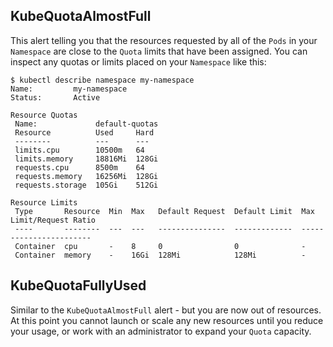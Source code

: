 ## KubeQuotaAlmostFull

This alert telling you that the resources requested by all of the `Pods` in
your `Namespace` are close to the `Quota` limits that have been assigned. You
can inspect any quotas or limits placed on your `Namespace` like this:

    $ kubectl describe namespace my-namespace
    Name:         my-namespace
    Status:       Active

    Resource Quotas
     Name:             default-quotas
     Resource          Used     Hard
     --------          ---      ---
     limits.cpu        10500m   64
     limits.memory     18816Mi  128Gi
     requests.cpu      8500m    64
     requests.memory   16256Mi  128Gi
     requests.storage  105Gi    512Gi

    Resource Limits
     Type       Resource  Min  Max   Default Request  Default Limit  Max Limit/Request Ratio
     ----       --------  ---  ---   ---------------  -------------  -----------------------
     Container  cpu       -    8     0                0              -
     Container  memory    -    16Gi  128Mi            128Mi          -

## KubeQuotaFullyUsed

Similar to the `KubeQuotaAlmostFull` alert - but you are now out of resources.
At this point you cannot launch or scale any new resources until you reduce
your usage, or work with an administrator to expand your `Quota` capacity.
